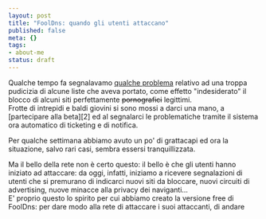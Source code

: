 ```yaml
--- 
layout: post
title: "FoolDns: quando gli utenti attaccano"
published: false
meta: {}
tags: 
- about-me
status: draft
---
```

Qualche tempo fa segnalavamo [qualche problema][1] relativo ad una troppa pudicizia di alcune liste che aveva portato, come effetto "indesiderato" il blocco di alcuni siti perfettamente <s>pornografici</s> legittimi.  
Frotte di intrepidi e baldi giovini si sono mossi a darci una mano, a [partecipare alla beta][2] ed al segnalarci le problematiche tramite il sistema ora automatico di ticketing e di notifica.  
  
Per qualche settimana abbiamo avuto un po' di grattacapi ed ora la situazione, salvo rari casi, sembra essersi tranquillizzata.  
  
Ma il bello della rete non è certo questo: il bello è che gli utenti hanno iniziato ad attaccare: da oggi, infatti, iniziamo a ricevere segnalazioni di utenti che si premurano di indicarci nuovi siti da bloccare, nuovi circuiti di advertising, nuove minacce alla privacy dei naviganti...  
E' proprio questo lo spirito per cui abbiamo creato la versione free di FoolDns: per dare modo alla rete di attaccare i suoi attaccanti, di andare 

[1]:
[2]:
[3]:
[4]:
[5]:
[6]:
 
